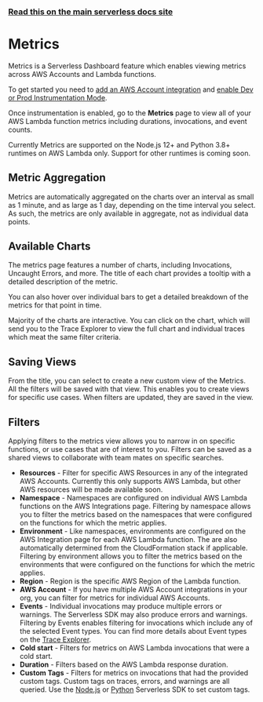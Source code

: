 <!--
title: Serverless Framework - Monitoring & Observability - Metrics
menuText: Metrics
menuOrder: 2
layout: Doc
-->

<!-- DOCS-SITE-LINK:START automatically generated  -->

### [Read this on the main serverless docs site](https://www.serverless.com/framework/docs/guides/monitoring/metrics/)

<!-- DOCS-SITE-LINK:END -->

# Metrics

Metrics is a Serverless Dashboard feature which enables viewing metrics across
AWS Accounts and Lambda functions.

To get started you need to [add an AWS Account integration](./integrations/aws.md)
and [enable Dev or Prod Instrumentation Mode](./instrumentation.md).

Once instrumentation is enabled, go to the **Metrics** page to view all of your
AWS Lambda function metrics including durations, invocations, and event counts.

Currently Metrics are supported on the Node.js 12+ and Python 3.8+ runtimes on
AWS Lambda only. Support for other runtimes is coming soon.

## Metric Aggregation

Metrics are automatically aggregated on the charts over an interval as small as
1 minute, and as large as 1 day, depending on the time interval you select. As
such, the metrics are only available in aggregate, not as individual data
points.

## Available Charts

The metrics page features a number of charts, including Invocations, Uncaught
Errors, and more. The title of each chart provides a tooltip with a detailed
description of the metric.

You can also hover over individual bars to get a detailed breakdown of the
metrics for that point in time.

Majority of the charts are interactive. You can click on the chart, which will
send you to the Trace Explorer to view the full chart and individual traces
which meat the same filter criteria.

## Saving Views

From the title, you can select to create a new custom view of the Metrics. All
the filters will be saved with that view. This enables you to create views for
specific use cases. When filters are updated, they are saved in the view.

## Filters

Applying filters to the metrics view allows you to narrow in on
specific functions, or use cases that are of interest to you. Filters can be
saved as a shared views to collaborate with team mates on specific searches.

- **Resources** - Filter for specific AWS Resources in any of the integrated
  AWS Accounts. Currently this only supports AWS Lambda, but other AWS resources
  will be made available soon.
- **Namespace** - Namespaces are configured on individual AWS Lambda functions
  on the AWS Integrations page. Filtering by namespace allows you to filter the
  metrics based on the namespaces that were configured on the functions for which
  the metric applies.
- **Environment** - Like namespaces, environments are configured on the AWS
  Integration page for each AWS Lambda function. The are also automatically
  determined from the CloudFormation stack if applicable. Filtering by environment
  allows you to filter the metrics based on the environments that were configured
  on the functions for which the metric applies.
- **Region** - Region is the specific AWS Region of the Lambda function.
- **AWS Account** - If you have multiple AWS Account integrations in your
  org, you can filter for metrics for individual AWS Accounts.
- **Events** - Individual invocations may produce multiple errors or warnings.
  The Serverless SDK may also produce errors and warnings. Filtering by Events
  enables filtering for invocations which include any of the selected Event types.
  You can find more details about Event types on the [Trace Explorer](./trace-explorer.md).
- **Cold start** - Filters for metrics on AWS Lambda invocations that were a
  cold start.
- **Duration** - Filters based on the AWS Lambda response duration.
- **Custom Tags** - Filters for metrics on invocations that had the provided
  custom tags. Custom tags on traces, errors, and warnings are all queried. Use
  the [Node.js](../nodejs-sdk.md) or [Python](./python-sdk.md) Serverless SDK to
  set custom tags.
